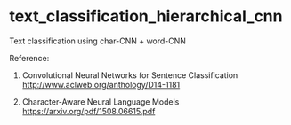 # text_classification_hierarchical_cnn
Text classification using char-CNN + word-CNN

Reference:
1. Convolutional Neural Networks for Sentence Classification
http://www.aclweb.org/anthology/D14-1181

2. Character-Aware Neural Language Models
https://arxiv.org/pdf/1508.06615.pdf